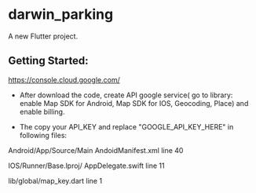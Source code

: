 # darwin_parking

A new Flutter project.

## Getting Started:
https://console.cloud.google.com/

- After download the code, create API google service( go to library: enable Map SDK for Android, Map SDK for IOS, Geocoding, Place) and enable billing.

- The copy your API_KEY and replace "GOOGLE_API_KEY_HERE" in following files:

 Android/App/Source/Main AndoidManifest.xml  line 40
 
 IOS/Runner/Base.lproj/ AppDelegate.swift    line 11
 
 lib/global/map_key.dart 		    line 1

